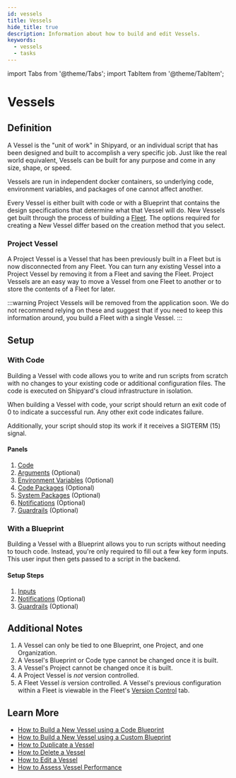 ```yaml
---
id: vessels
title: Vessels
hide_title: true
description: Information about how to build and edit Vessels.
keywords:
  - vessels
  - tasks
---
```


import Tabs from '@theme/Tabs';
import TabItem from '@theme/TabItem';

# Vessels

## Definition

A Vessel is the "unit of work" in Shipyard, or an individual script that has been designed and built to accomplish a very specific job. Just like the real world equivalent, Vessels can be built for any purpose and come in any size, shape, or speed.

Vessels are run in independent docker containers, so underlying code, environment variables, and packages of one cannot affect another.

Every Vessel is either built with code or with a Blueprint that contains the design specifications that determine what that Vessel will do. New Vessels get built through the process of building a [Fleet](fleets/fleets-overview.md). The options required for creating a New Vessel differ based on the creation method that you select.

### Project Vessel
A Project Vessel is a Vessel that has been previously built in a Fleet but is now disconnected from any Fleet. You can turn any existing Vessel into a Project Vessel by removing it from a Fleet and saving the Fleet. Project Vessels are an easy way to move a Vessel from one Fleet to another or to store the contents of a Fleet for later.

:::warning
Project Vessels will be removed from the application soon. We do not recommend relying on these and suggest that if you need to keep this information around, you build a Fleet with a single Vessel.
:::

## Setup

### With Code

Building a Vessel with code allows you to write and run scripts from scratch with no changes to your existing code or additional configuration files. The code is executed on Shipyard's cloud infrastructure in isolation.

When building a Vessel with code, your script should return an exit code of 0 to indicate a successful run. Any other exit code indicates failure.

Additionally, your script should stop its work if it receives a SIGTERM \(15\) signal.

#### Panels

1. [Code](code/code-overview.md)
2. [Arguments](arguments.md) (Optional)
3. [Environment Variables](environment-variables/environment-variables-overview.md) (Optional)
4. [Code Packages](packages/external-package-dependencies.md) (Optional)
5. [System Packages](packages/system-package-dependencies.md) (Optional)
6. [Notifications](notifications.md) (Optional)
7. [Guardrails](guardrails.md) (Optional)


### With a Blueprint

Building a Vessel with a Blueprint allows you to run scripts without needing to touch code. Instead, you're only required to fill out a few key form inputs. This user input then gets passed to a script in the backend.

#### Setup Steps

1. [Inputs](inputs.md)
2. [Notifications](notifications.md) (Optional)
3. [Guardrails](guardrails.md) (Optional)
   
## Additional Notes

1. A Vessel can only be tied to one Blueprint, one Project, and one Organization.
2. A Vessel's Blueprint or Code type cannot be changed once it is built.
3. A Vessel's Project cannot be changed once it is built.
4. A Project Vessel is _not_ version controlled.
5. A Fleet Vessel _is_ version controlled. A Vessel's previous configuration within a Fleet is viewable in the Fleet's [Version Control](fleets/version-control.md) tab.

## Learn More

- [How to Build a New Vessel using a Code Blueprint](../how-tos/vessels/build-vessel-code.md)
- [How to Build a New Vessel using a Custom Blueprint](../how-tos/vessels/build-vessel-blueprint.md)
- [How to Duplicate a Vessel](../how-tos/vessels/duplicate-vessel.md)
- [How to Delete a Vessel](../how-tos/vessels/remove-vessel.md)
- [How to Edit a Vessel](../how-tos/vessels/edit-vessel.md)
- [How to Assess Vessel Performance](../how-tos/vessels/assess-vessel-performance.md)
